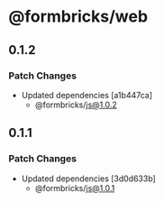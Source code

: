 # @formbricks/web

## 0.1.2

### Patch Changes

- Updated dependencies [a1b447ca]
  - @formbricks/js@1.0.2

## 0.1.1

### Patch Changes

- Updated dependencies [3d0d633b]
  - @formbricks/js@1.0.1

